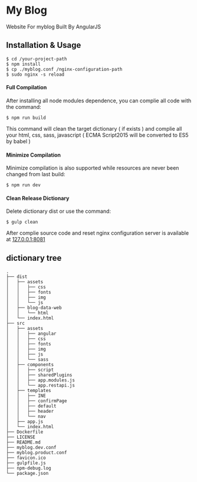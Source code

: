 # My Blog
Website For myblog Built By AngularJS

## Installation & Usage

```
$ cd /your-project-path
$ npm install
$ cp ./myblog.conf /nginx-configuration-path
$ sudo nginx -s reload
```

#### Full Compilation
After installing all node modules dependence, you can complie all code with the command:
```
$ npm run build
```
This command will clean the target dictionary ( if exists ) and complie all your html, css, sass, javascript ( ECMA Script2015 will be converted to ES5 by babel )


#### Minimize Compilation
Minimize compilation is also supported while resources are never been changed from last build:
```
$ npm run dev
```


#### Clean Release Dictionary
Delete dictionary dist or use the command:
```
$ gulp clean
```

After complie source code and reset nginx configuration server is available at [127.0.0.1:8081](127.0.0.1:8081)

## dictionary tree

```
.
├── dist
│   ├── assets
│   │   ├── css
│   │   ├── fonts
│   │   ├── img
│   │   └── js
│   ├── blog-data-web
│   │   └── html
│   └── index.html
├── src
│   ├── assets
│   │   ├── angular
│   │   ├── css
│   │   ├── fonts
│   │   ├── img
│   │   ├── js
│   │   └── sass
│   ├── components
│   │   ├── script
│   │   ├── sharedPlugins
│   │   ├── app.modules.js
│   │   └── app.restapi.js
│   ├── templates
│   │   ├── INE
│   │   ├── confirmPage
│   │   ├── default
│   │   ├── header
│   │   └── nav
│   ├── app.js
│   └── index.html
├── Dockerfile
├── LICENSE
├── README.md
├── myblog.dev.conf
├── myblog.product.conf
├── favicon.ico
├── gulpfile.js
├── npm-debug.log
└── package.json

```

